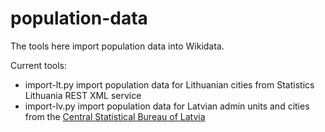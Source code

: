 # population-data
The tools here import population data into Wikidata.

Current tools:
* import-lt.py import population data for Lithuanian cities from Statistics Lithuania REST XML service
* import-lv.py import population data for Latvian admin units and cities from the [Central Statistical Bureau of Latvia](http://data.csb.gov.lv/pxweb/en/Sociala/Sociala__ikgad__iedz__iedzskaits)
